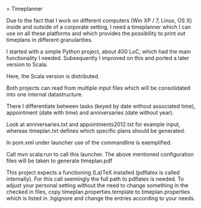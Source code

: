 = Timeplanner

Due to the fact that I work on different computers (Win XP / 7, Linux, OS X) inside and outside of a corporate setting, I need a timeplanner which I can use on all these platforms and which provides the possibility to print out timeplans in different granularities.

I started with a simple Python project, about 400 LoC, which had the main functionality I needed.
Subsequently I improved on this and ported a later version to Scala.

Here, the Scala version is distributed.

Both projects can read from multiple input files which will be consolidated into one internal datastructure.

There I differentiate between tasks (keyed by date without associated time), appointment (date with time) and anniversaries (date without year).


Look at anniversaries.txt and appointments2012.txt for example input, whereas timeplan.txt defines which specific plans should be generated.

In pom.xml under launcher use of the commandline is exemplified.

Call mvn scala:run to call this launcher. The above mentioned configuration files will be taken to generate timeplan.pdf


This project expects a functioning (La)TeX installed (pdflatex is called internally).
For this call seemingly the full path to pdflatex is needed. To adjust your personal setting without the need to
change something in the checked in files, copy timeplan.properties.template to timeplan.properties which is listed in .hgignore and change the entries
according to your needs.
